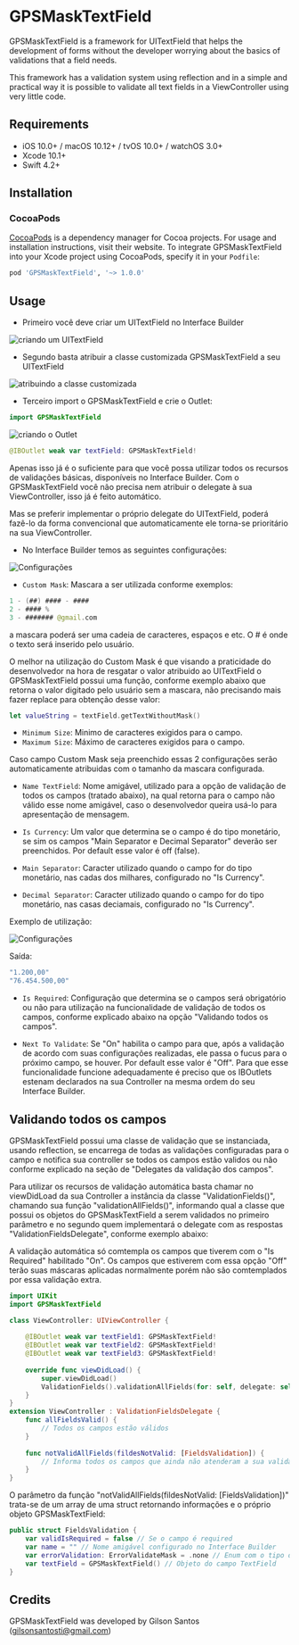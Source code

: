 # GPSMaskTextField

GPSMaskTextField is a framework for UITextField that helps the development of forms without the developer worrying about the basics of validations that a field needs.

This framework has a validation system using reflection and in a simple and practical way it is possible to validate all text fields in a ViewController using very little code.

## Requirements

- iOS 10.0+ / macOS 10.12+ / tvOS 10.0+ / watchOS 3.0+
- Xcode 10.1+
- Swift 4.2+


## Installation

### CocoaPods

[CocoaPods](https://cocoapods.org) is a dependency manager for Cocoa projects. For usage and installation instructions, visit their website. To integrate GPSMaskTextField into your Xcode project using CocoaPods, specify it in your `Podfile`:

```ruby
pod 'GPSMaskTextField', '~> 1.0.0'
```

## Usage

- Primeiro você deve criar um UITextField no Interface Builder

![criando um UITextField](https://uploaddeimagens.com.br/images/002/056/264/original/criacaoTextField.png)

- Segundo basta atribuir a classe customizada GPSMaskTextField a seu UITextField

![atribuindo a classe customizada](https://uploaddeimagens.com.br/images/002/056/282/original/AtribuindoClasseCustomizada.png)

- Terceiro import o GPSMaskTextField e crie o Outlet:

```swift
import GPSMaskTextField
```
![criando o Outlet](https://uploaddeimagens.com.br/images/002/056/625/original/CriandoOutlet.png)

```swift
@IBOutlet weak var textField: GPSMaskTextField!
```

Apenas isso já é o suficiente para que você possa utilizar todos os recursos de validações básicas, disponíveis no Interface Builder. Com o GPSMaskTextField você não precisa nem atribuir o delegate à sua ViewController, isso já é feito automático. 

Mas se preferir implementar o próprio delegate do UITextField, poderá fazê-lo da forma convencional que automaticamente ele torna-se prioritário na sua ViewController.

- No Interface Builder temos as seguintes configurações:

![Configurações](https://uploaddeimagens.com.br/images/002/056/639/original/Configuracoes.png)

- `Custom Mask`: Mascara a ser utilizada conforme exemplos:
```swift
1 - (##) #### - ####
2 - #### %
3 - ####### @gmail.com
```
a mascara poderá ser uma cadeia de caracteres, espaços e etc. O # é onde o texto será inserido pelo usuário.

O melhor na utilização do Custom Mask é que visando a praticidade do desenvolvedor na hora de resgatar o valor atribuido ao UITextField o GPSMaskTextField possui uma função, conforme exemplo abaixo que retorna o valor digitado pelo usuário sem a mascara, não precisando mais fazer replace para obtenção desse valor:

```swift
let valueString = textField.getTextWithoutMask()
```

- `Minimum Size`: Minimo de caracteres exigidos para o campo.
- `Maximum Size`: Máximo de caracteres exigidos para o campo.

Caso campo Custom Mask seja preenchido essas 2 configurações serão automaticamente atribuidas com o tamanho da mascara configurada.

- `Name TextField`: Nome amigável, utilizado para a opção de validação de todos os campos (tratado abaixo), na qual retorna para o campo não válido esse nome amigável, caso o desenvolvedor queira usá-lo para apresentação de mensagem.

- `Is Currency`: Um valor que determina se o campo é do tipo monetário, se sim os campos "Main Separator e Decimal Separator" deverão ser preenchidos. Por default esse valor é off (false).

- `Main Separator`: Caracter utilizado quando o campo for do tipo monetário, nas cadas dos milhares, configurado no "Is Currency".

- `Decimal Separator`: Caracter utilizado quando o campo for do tipo monetário, nas casas deciamais, configurado no "Is Currency".

Exemplo de utilização:

![Configurações](https://uploaddeimagens.com.br/images/002/068/593/original/confCurrency.png)

Saída:

```swift
"1.200,00"
"76.454.500,00"
```
- `Is Required`: Configuração que determina se o campos será obrigatório ou não para utilização na funcionalidade de validação de todos os campos, conforme explicado abaixo na opção "Validando todos os campos".

- `Next To Validate`: Se "On" habilita o campo para que, após a validação de acordo com suas configurações realizadas, ele passa o fucus para o próximo campo, se houver. Por default esse valor é "Off". Para que esse funcionalidade funcione adequadamente é preciso que os IBOutlets estenam declarados na sua Controller na mesma ordem do seu Interface Builder.

## Validando todos os campos

GPSMaskTextField possui uma classe de validação que se instanciada, usando reflection, se encarrega de todas as validações configuradas para o campo e notifica sua controller se todos os campos estão validos ou não conforme explicado na seção de "Delegates da validação dos campos".

Para utilizar os recursos de validação automática basta chamar no viewDidLoad da sua Controller a instância da classe "ValidationFields()", chamando sua função "validationAllFields()", informando qual a classe que possui os objetos do GPSMaskTextField a serem validados no primeiro parâmetro e no segundo quem implementará o delegate com as respostas "ValidationFieldsDelegate", conforme exemplo abaixo:

A validação automática só comtempla os campos que tiverem com o "Is Required" habilitado "On". Os campos que estiverem com essa opção "Off" terão suas máscaras aplicadas normalmente porém não são comtemplados por essa validação extra.

```swift
import UIKit
import GPSMaskTextField

class ViewController: UIViewController {
    
    @IBOutlet weak var textField1: GPSMaskTextField!
    @IBOutlet weak var textField2: GPSMaskTextField!
    @IBOutlet weak var textField3: GPSMaskTextField!
    
    override func viewDidLoad() {
        super.viewDidLoad()
        ValidationFields().validationAllFields(for: self, delegate: self)
    }
}
extension ViewController : ValidationFieldsDelegate {
    func allFieldsValid() {
        // Todos os campos estão válidos
    }
    
    func notValidAllFields(fildesNotValid: [FieldsValidation]) {
        // Informa todos os campos que ainda não atenderam a sua validação
    }  
}
```
O parâmetro da função "notValidAllFields(fildesNotValid: [FieldsValidation])" trata-se de um array de uma struct retornando informações e o próprio objeto GPSMaskTextField:

```swift
public struct FieldsValidation {
    var validIsRequired = false // Se o campo é required
    var name = "" // Nome amigável configurado no Interface Builder
    var errorValidation: ErrorValidateMask = .none // Enum com o tipo do erro na validação
    var textField = GPSMaskTextField() // Objeto do campo TextField
}
```


## Credits

GPSMaskTextField was developed by Gilson Santos (gilsonsantosti@gmail.com)

